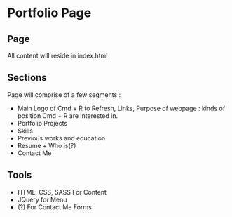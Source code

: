 # Portfolio Page

## Page

All content will reside in index.html

## Sections

Page will comprise of a few segments :
- Main Logo of Cmd + R to Refresh, Links, Purpose of webpage : kinds of position Cmd + R are interested in.
- Portfolio Projects
- Skills
- Previous works and education
- Resume + Who is(?)
- Contact Me

## Tools

- HTML, CSS, SASS For Content
- JQuery for Menu
- (?) For Contact Me Forms
